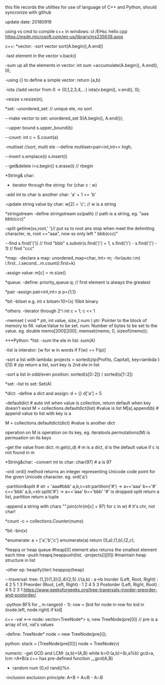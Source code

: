 this file records the utilities for use of language of C++ and Python,
should syncronize with github

update date: 20180919

using vs cmd to compile c++ in windows:
cl /EHsc hello.cpp   https://msdn.microsoft.com/en-us/library/ms235639.aspx

c++:
*vector:
-sort vector
sort(A.begin(),A.end()

-last element in the vector
v.back()

-sum up all the elements in vector: 
int sum =accumulate(A.begin(), A.end(), 0);

-using {} to define a simple vector:
return {a,b}

-iota  //add vector from 0  -> {0,1,2,3,4,...}
 iota(v.begin(), v.end(), 0);
 
 -resize
 v.resize(n);

*set:
-unordered_set:   // unique ele, no sort

--make vector to set:
unordered_set<int> S(A.begin(), A.end());

--upper bound
s.upper_bound(b)

--count:
int c = S.count(a)
 
-multiset  //sort, multi ele 
--define
multiset<pair<int,int>> high;

--insert
s.emplace(i)
s.insert(i)

--get&delete
i=s.begin() s.erase(i) // rbegin

*String& char:
- iterator through the string:
for (char c : w)

-add int to char is another char:
'a' + 1 == 'b'

-update string value by char:
w[2] = 'c'; // w is a string

*stringstream
-define
stringstream ss(path) // path is a string, eg. "aaa bbb(ccc)"

-split
getline(ss,root,' ')// put ss to root ans stop when meet the delimiting character, ie, root =="aaa", now ss only left " bbb(ccc)"

--find
s.find('(')) // find "bbb"
s.substr(s.find('(') + 1, s.find(')') - s.find('(') - 1)  // find "ccc"

*map:
-declare a map:
unordered_map<char, int> m;
-for(auto i:m)
    i.first...i.second...m.count(i.first+k)

-assign value:
m[c] = m.size()

*queue:
-define:
priority_queue<int> q; // first element is always the greatest 

*pair 
-assign
pair<int,int> p
p={1,1}

*bit
-bitset
e.g. int x
bitset<10>(x) 10bit binary

*others:
-iterator through 2^i
int c = 1; c << 1

-memset ( void * ptr, int value, size_t num )
ptr: Pointer to the block of memory to fill. value:Value to be set. num: Number of bytes to be set to the value.
eg. double memo[200][200]; memset(memo, 0, sizeof(memo));

***Python:
*list:
-sum the ele in list:
sum(A)

-list is interator:
[w for w in words if F(w) == F(p)]

-sort a list with lambda:
projects = sorted(zip(Profits, Capital), key=lambda l: l[1]) # zip return a list, sort key is 2nd ele in list

-sort a list in odd/even position:
sorted(s[0::2]) / sorted(s[1::2])

*set:
-list to set:
Set(A)

*dict:
-define a dict and assign:
d = {}  d['a'] = 5

-defaultdict  # auto init when value is collection, return default when key doesn't exist
M = collections.defaultdict(list) #value is list
M[a].append(b) # append value to list with key is a  

M = collections.defaultdict(dict) #value is another dict

operation on M is operation on its key, eg. iteratools.permutations(M) is permuation on its keys

-get the value from dict:
m.get(c,d) # m is a dict, d is the default value if c is not found in m

*String&char:
-convert int to char:
char(97) # a is 97

-ord :ord() method returns an integer representing Unicode code point for the given Unicode character.
eg. ord('a')

-partition&split # str = 'aaa#bbb'
a,b,c=str.partition('#') -> a=='aaa' b=='#' c=='bbb'
a,b,=str.split('#') -> a=='aaa' b=='bbb' '#' is dropped
split return a list, partition return a tuple

-append a string with chars
"".join(chr(m[c] + 97) for c in w)  # it's chr, not char!

*count
-c = collections.Counter(nums)

*bit
-bin(x)

*enumerate:
a = ['a','b','c'] 
emumerate(a) return (0,a);(1,b);(2,c);

*heapq or heap queue #heap[0] element also returns the smallest element each time
-push
heapq.heappush(list, -projects[i][0]) #maintain heap structure in list

-other op:
heapify(iter)
heappop(heap)


--traversal:
tree: (1,2)(1,3)(2,4)(2,5) //(a,b) : a->b
Inorder (Left, Root, Right) : 4 2 5 1 3
Preorder (Root, Left, Right) : 1 2 4 5 3
Postorder (Left, Right, Root) : 4 5 2 3 1
https://www.geeksforgeeks.org/tree-traversals-inorder-preorder-and-postorder/

-python BFS
for _ in range(d - 1):
        row = [kid for node in row for kid in (node.left, node.right) if kid]
        
c++ 
-val <--> node:
vector<TreeNode*> s;
new TreeNode(pre[0])  // pre is a array of int, val's values

-define:
TreeNode* node = new TreeNode(pre[i]);

python:
stack = [TreeNode(pre[0])]
node = TreeNode(v)


numeric:
-get GCD and LCM:
(a,b)=(A,B) while b>0:(a,b)=(b,a%b)
gcd=a, lcm =A*B/a
c++ has pre-defined function __gcd(A,B)

- random num (0,n)
rand()%n

-inclusion exclusion principle:
A+B = A∪B - A∩B
